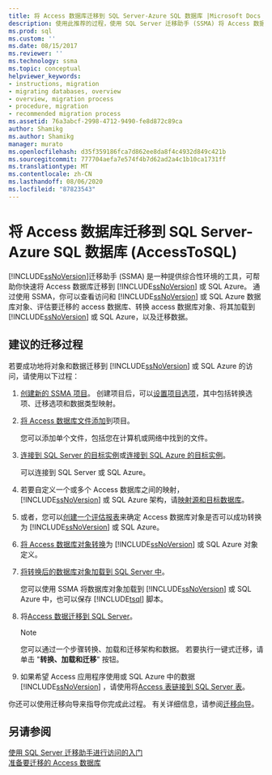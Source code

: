 ```yaml
---
title: 将 Access 数据库迁移到 SQL Server-Azure SQL 数据库 |Microsoft Docs
description: 使用此推荐的过程，使用 SQL Server 迁移助手 (SSMA) 将 Access 数据库迁移到 SQL Server 或 Azure SQL 数据库。
ms.prod: sql
ms.custom: ''
ms.date: 08/15/2017
ms.reviewer: ''
ms.technology: ssma
ms.topic: conceptual
helpviewer_keywords:
- instructions, migration
- migrating databases, overview
- overview, migration process
- procedure, migration
- recommended migration process
ms.assetid: 76a3abcf-2998-4712-9490-fe8d872c89ca
author: Shamikg
ms.author: Shamikg
manager: murato
ms.openlocfilehash: d35f359186fca7d862ee8da8f4c4932d849c421b
ms.sourcegitcommit: 777704aefa7e574f4b7d62ad2a4c1b10ca1731ff
ms.translationtype: MT
ms.contentlocale: zh-CN
ms.lasthandoff: 08/06/2020
ms.locfileid: "87823543"
---
```

# <a name="migrating-access-databases-to-sql-server---azure-sql-database-accesstosql"></a>将 Access 数据库迁移到 SQL Server-Azure SQL 数据库 (AccessToSQL) 
[!INCLUDE[ssNoVersion](../../includes/ssnoversion-md.md)]迁移助手 (SSMA) 是一种提供综合性环境的工具，可帮助你快速将 Access 数据库迁移到 [!INCLUDE[ssNoVersion](../../includes/ssnoversion-md.md)] 或 SQL Azure。 通过使用 SSMA，你可以查看访问和 [!INCLUDE[ssNoVersion](../../includes/ssnoversion-md.md)] 或 SQL Azure 数据库对象、评估要迁移的 access 数据库、转换 access 数据库对象、将其加载到 [!INCLUDE[ssNoVersion](../../includes/ssnoversion-md.md)] 或 SQL Azure，以及迁移数据。  
  
## <a name="recommended-migration-process"></a>建议的迁移过程  
若要成功地将对象和数据迁移到 [!INCLUDE[ssNoVersion](../../includes/ssnoversion-md.md)] 或 SQL Azure 的访问，请使用以下过程：  
  
1.  [创建新的 SSMA 项目](creating-and-managing-projects-accesstosql.md)。 创建项目后，可以[设置项目选项](setting-conversion-and-migration-options-accesstosql.md)，其中包括转换选项、迁移选项和数据类型映射。  
  
2.  [将 Access 数据库文件添加](adding-and-removing-access-database-files-accesstosql.md)到项目。  
  
    您可以添加单个文件，包括您在计算机或网络中找到的文件。  
  
3.  [连接到 SQL Server 的目标实例](connecting-to-sql-server-accesstosql.md)或[连接到 SQL Azure 的目标实例](connecting-to-azure-sql-db-accesstosql.md)。  
  
    可以连接到 SQL Server 或 SQL Azure。  
  
4.  若要自定义一个或多个 Access 数据库之间的映射， [!INCLUDE[ssNoVersion](../../includes/ssnoversion-md.md)] 或 SQL Azure 架构，请[映射源和目标数据库](mapping-source-and-target-databases-accesstosql.md)。  
  
5.  或者，您可以[创建一个评估报表](assessing-access-database-objects-for-conversion-accesstosql.md)来确定 Access 数据库对象是否可以成功转换为 [!INCLUDE[ssNoVersion](../../includes/ssnoversion-md.md)] 或 SQL Azure。  
  
6.  [将 Access 数据库对象转换](converting-access-database-objects-accesstosql.md)为 [!INCLUDE[ssNoVersion](../../includes/ssnoversion-md.md)] 或 SQL Azure 对象定义。  
  
7.  [将转换后的数据库对象加载到 SQL Server 中](loading-converted-database-objects-into-sql-server-accesstosql.md)。  
  
    您可以使用 SSMA 将数据库对象加载到 [!INCLUDE[ssNoVersion](../../includes/ssnoversion-md.md)] 或 SQL Azure 中，也可以保存 [!INCLUDE[tsql](../../includes/tsql-md.md)] 脚本。  
  
8.  将[Access 数据迁移到 SQL Server](migrating-access-data-into-sql-server-azure-sql-db-accesstosql.md)。  
  
    > [!NOTE]  
    > 您可以通过一个步骤转换、加载和迁移架构和数据。 若要执行一键式迁移，请单击 "**转换、加载和迁移**" 按钮。  
  
9. 如果希望 Access 应用程序使用或 SQL Azure 中的数据 [!INCLUDE[ssNoVersion](../../includes/ssnoversion-md.md)] ，请使用将[Access 表链接到 SQL Server 表](linking-access-applications-to-sql-server-azure-sql-db-accesstosql.md)。  
  
你还可以使用迁移向导来指导你完成此过程。 有关详细信息，请参阅[迁移向导](migration-wizard-accesstosql.md)。  
  
## <a name="see-also"></a>另请参阅  
[使用 SQL Server 迁移助手进行访问的入门](getting-started-with-sql-server-migration-assistant-for-access-accesstosql.md)  
[准备要迁移的 Access 数据库](preparing-access-databases-for-migration-accesstosql.md)
